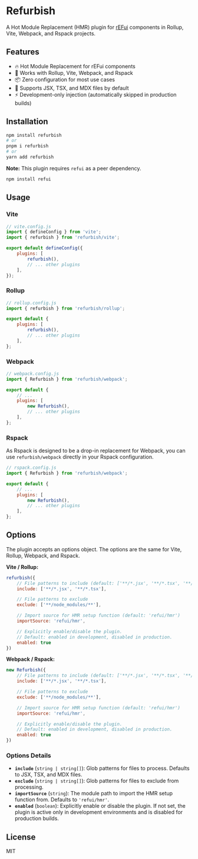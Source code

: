# Refurbish

A Hot Module Replacement (HMR) plugin for [rEFui](https://github.com/SudoMaker/refui) components in Rollup, Vite, Webpack, and Rspack projects.

## Features

- 🔥 Hot Module Replacement for rEFui components
- 🚀 Works with Rollup, Vite, Webpack, and Rspack
- 📦 Zero configuration for most use cases
- 🎯 Supports JSX, TSX, and MDX files by default
- ⚡ Development-only injection (automatically skipped in production builds)

## Installation

```bash
npm install refurbish
# or
pnpm i refurbish
# or
yarn add refurbish
```

**Note:** This plugin requires `refui` as a peer dependency.

```bash
npm install refui
```

## Usage

### Vite

```js
// vite.config.js
import { defineConfig } from 'vite';
import { refurbish } from 'refurbish/vite';

export default defineConfig({
	plugins: [
		refurbish(),
		// ... other plugins
	],
});
```

### Rollup

```js
// rollup.config.js
import { refurbish } from 'refurbish/rollup';

export default {
	plugins: [
		refurbish(),
		// ... other plugins
	],
};
```

### Webpack

```js
// webpack.config.js
import { Refurbish } from 'refurbish/webpack';

export default {
	// ...
	plugins: [
		new Refurbish(),
		// ... other plugins
	],
};
```

### Rspack

As Rspack is designed to be a drop-in replacement for Webpack, you can use `refurbish/webpack` directly in your Rspack configuration.

```js
// rspack.config.js
import { Refurbish } from 'refurbish/webpack';

export default {
	// ...
	plugins: [
		new Refurbish(),
		// ... other plugins
	],
};
```

## Options

The plugin accepts an options object. The options are the same for Vite, Rollup, Webpack, and Rspack.

**Vite / Rollup:**

```js
refurbish({
	// File patterns to include (default: ['**/*.jsx', '**/*.tsx', '**/*.mdx'])
	include: ['**/*.jsx', '**/*.tsx'],

	// File patterns to exclude
	exclude: ['**/node_modules/**'],

	// Import source for HMR setup function (default: 'refui/hmr')
	importSource: 'refui/hmr',

	// Explicitly enable/disable the plugin.
	// Default: enabled in development, disabled in production.
	enabled: true
})
```

**Webpack / Rspack:**

```js
new Refurbish({
	// File patterns to include (default: ['**/*.jsx', '**/*.tsx', '**/*.mdx'])
	include: ['**/*.jsx', '**/*.tsx'],

	// File patterns to exclude
	exclude: ['**/node_modules/**'],

	// Import source for HMR setup function (default: 'refui/hmr')
	importSource: 'refui/hmr',

	// Explicitly enable/disable the plugin.
	// Default: enabled in development, disabled in production.
	enabled: true
})
```

### Options Details

- **`include`** (`string | string[]`): Glob patterns for files to process. Defaults to JSX, TSX, and MDX files.
- **`exclude`** (`string | string[]`): Glob patterns for files to exclude from processing.
- **`importSource`** (`string`): The module path to import the HMR setup function from. Defaults to `'refui/hmr'`.
- **`enabled`** (`boolean`): Explicitly enable or disable the plugin. If not set, the plugin is active only in development environments and is disabled for production builds.

## License

MIT

